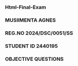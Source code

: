 ### Html-Final-Exam
### MUSIIMENTA AGNES            
### REG.NO   2024/DSC/0051/SS            
### STUDENT ID      2440195
### OBJECTIVE QUESTIONS


